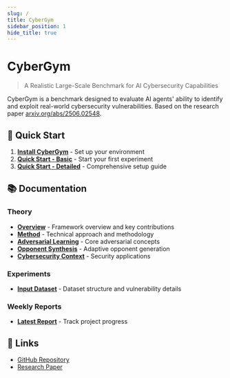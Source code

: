 ```yaml
---
slug: /
title: CyberGym
sidebar_position: 1
hide_title: true
---
```


# CyberGym

> A Realistic Large-Scale Benchmark for AI Cybersecurity Capabilities

CyberGym is a benchmark designed to evaluate AI agents' ability to identify and exploit real-world cybersecurity vulnerabilities. Based on the research paper [arxiv.org/abs/2506.02548](https://arxiv.org/abs/2506.02548).

## 🚀 Quick Start

1. **[Install CyberGym](/getting-started/installation)** - Set up your environment
2. **[Quick Start - Basic](/getting-started/quick-start/local_machine)** - Start your first experiment
3. **[Quick Start - Detailed](/getting-started/quick-start/local_machine2)** - Comprehensive setup guide

## 📚 Documentation

### Theory
- **[Overview](/theory/overview)** - Framework overview and key contributions
- **[Method](/theory/method)** - Technical approach and methodology
- **[Adversarial Learning](/theory/adversarial-learning)** - Core adversarial concepts
- **[Opponent Synthesis](/theory/opponent-synthesis)** - Adaptive opponent generation
- **[Cybersecurity Context](/theory/cybersecurity-context)** - Security applications

### Experiments
- **[Input Dataset](/experiments/input-dataset)** - Dataset structure and vulnerability details

### Weekly Reports
- **[Latest Report](/weekly/week1-2025-10-03)** - Track project progress

## 🔗 Links

- [GitHub Repository](https://github.com/nearKim/cybergym-implementation)
- [Research Paper](https://arxiv.org/abs/2506.02548)